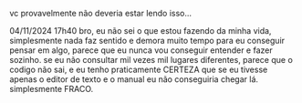vc provavelmente não deveria estar lendo isso...

04/11/2024 17h40
    bro, eu não sei o que estou fazendo da minha vida, simplesmente nada faz sentido e demora muito tempo para eu conseguir pensar em algo, parece que eu nunca vou conseguir entender e fazer sozinho.
    se eu não consultar mil vezes mil lugares diferentes, parece que o codigo não sai, e eu tenho praticamente CERTEZA que se eu tivesse apenas o editor de texto e o manual eu não conseguiria chegar lá. simplesmente FRACO.
